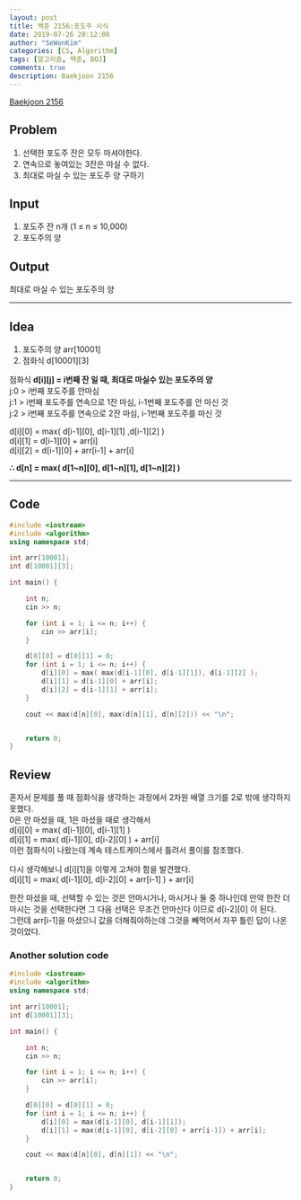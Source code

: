 ```yaml
---
layout: post
title: 백준 2156:포도주 시식
date: 2019-07-26 20:12:00
author: "SeWonKim"
categories: [CS, Algorithm]
tags: [알고리즘, 백준, BOJ]
comments: true
description: Baekjoon 2156
---
```


[Baekjoon 2156](https://www.acmicpc.net/problem/2156)



## Problem
1. 선택한 포도주 잔은 모두 마셔야한다.
2. 연속으로 놓여있는 3잔은 마실 수 없다.
3. 최대로 마실 수 있는 포도주 양 구하기



## Input
1. 포도주 잔 n개 (1 ≤ n ≤ 10,000) 
2. 포도주의 양
​    

## Output
  최대로 마실 수 있는 포도주의 양




------



## Idea
  1. 포도주의 양 arr[10001]
  2. 점화식 d[10001][3]



  점화식 **d\[i][j] = i번째 잔 일 때, 최대로 마실수 있는 포도주의 양**      
  j:0 > i번째 포도주를 안마심       
  j:1 > i번째 포도주를 연속으로 1잔 마심, i-1번째 포도주를 안 마신 것         
  j:2 > i번째 포도주를 연속으로 2잔 마심, i-1번째 포도주를 마신 것     

  d[i][0] = max( d[i-1][0], d[i-1][1] ,d[i-1][2] )       
  d[i][1] = d[i-1][0] + arr[i]          
  d[i][2] = d[i-1][0] + arr[i-1] + arr[i]

   **∴ d[n] = max( d[1~n][0], d[1~n][1], d[1~n][2] )**




------



## Code


```cpp
#include <iostream>
#include <algorithm>
using namespace std;

int arr[10001];
int d[10001][3];

int main() {

	int n;
	cin >> n;

	for (int i = 1; i <= n; i++) {
		cin >> arr[i];
	}

	d[0][0] = d[0][1] = 0;
	for (int i = 1; i <= n; i++) {
		d[i][0] = max( max(d[i-1][0], d[i-1][1]), d[i-1][2] );
		d[i][1] = d[i-1][0] + arr[i];
		d[i][2] = d[i-1][1] + arr[i];
	}

	cout << max(d[n][0], max(d[n][1], d[n][2])) << "\n";


	return 0;
}
```





## Review
혼자서 문제를 풀 때 점화식을 생각하는 과정에서 2차원 배열 크기를 2로 밖에 생각하지 못했다.        
0은 안 마셨을 때, 1은 마셨을 때로 생각해서       
d[i][0] = max( d[i-1][0], d[i-1][1] )     
d[i][1] = max( d[i-1][0], d[i-2][0] ) + arr[i]    
이런 점화식이 나왔는데 계속 테스트케이스에서 틀려서 풀이를 참조했다.


다시 생각해보니 d[i][1]을 이렇게 고쳐야 함을 발견했다.    
d[i][1] = max( d[i-1][0], d[i-2][0] + arr[i-1] ) + arr[i]       


한잔 마셨을 때, 선택할 수 있는 것은 안마시거나, 마시거나 둘 중 하나인데
만약 한잔 더 마시는 것을 선택한다면 그 다음 선택은 무조건 안마신다 이므로 d[i-2][0] 이 된다.        
그런데 arr[i-1]을 마셨으니 값을 더해줘야하는데 그것을 빼먹어서 자꾸 틀린 답이 나온 것이었다.


### Another solution code
```cpp
#include <iostream>
#include <algorithm>
using namespace std;

int arr[10001];
int d[10001][3];

int main() {

	int n;
	cin >> n;

	for (int i = 1; i <= n; i++) {
		cin >> arr[i];
	}

	d[0][0] = d[0][1] = 0;
	for (int i = 1; i <= n; i++) {
		d[i][0] = max(d[i-1][0], d[i-1][1]);
		d[i][1] = max(d[i-1][0], d[i-2][0] + arr[i-1]) + arr[i];
	}

	cout << max(d[n][0], d[n][1]) << "\n";


	return 0;
}
```

